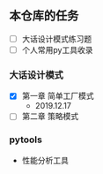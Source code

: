 ## 本仓库的任务
 -[ ] 大话设计模式练习题
 -[ ] 个人常用py工具收录

### 大话设计模式
 -[x] 第一章 简单工厂模式
    * 2019.12.17
 -[ ] 第二章 策略模式

### pytools
* 性能分析工具